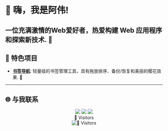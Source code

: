 # 👋 嗨，我是阿伟!
一位充满激情的Web爱好者，热爱构建 Web 应用程序和探索新技术. 🚀
---
## 🚀 特色项目
- **[书签导航](https://github.com/your-username/bookmark-navigator)**: 轻量级的书签管理工具，具有拖放排序、备份/恢复和美丽的樱花效果. 🌸
---
## 🌐 与我联系

<div align="center">
  <a href="https://t.me/AwcttBot"><img src="https://img.shields.io/badge/-Telegram-0088CC?style=flat-square&logo=telegram&logoColor=white"></a>
  <a href="weixin://dl/chat?your-wechat-id"><img src="https://img.shields.io/badge/-WeChat-07C160?style=flat-square&logo=weixin&logoColor=white"></a>
  <a href="mailto:iawovo@qq.com"><img src="https://img.shields.io/badge/-Email-D14836?style=flat-square&logo=gmail&logoColor=white"></a>
</div>

<div align="center">
  👀 Visitors<br>
  <img src="https://visitor-badge.laobi.icu/badge?page_id=your-username.your-username" alt="👀 Visitors">
</div>

